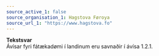 ```yaml
---
source_active_1: false
source_organisation_1: Hagstova Føroya
source_url_1: "https://www.hagstova.fo"
---
```

<b>Tekstsvar</b>  
Ávísar fyri fátækadømi í landinum eru savnaðir í ávísa 1.2.1.
